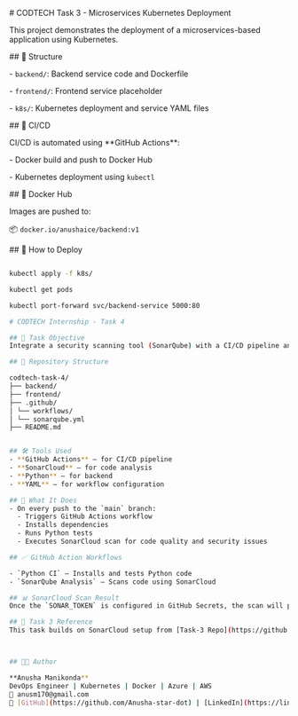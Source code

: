 \# CODTECH Task 3 - Microservices Kubernetes Deployment



This project demonstrates the deployment of a microservices-based application using Kubernetes.



\## 🔧 Structure



\- `backend/`: Backend service code and Dockerfile

\- `frontend/`: Frontend service placeholder

\- `k8s/`: Kubernetes deployment and service YAML files



\## 🚀 CI/CD



CI/CD is automated using \*\*GitHub Actions\*\*:

\- Docker build and push to Docker Hub

\- Kubernetes deployment using `kubectl`



\## 🐳 Docker Hub



Images are pushed to:  

📦 `docker.io/anushaice/backend:v1`



\## 🧪 How to Deploy



```bash

kubectl apply -f k8s/

kubectl get pods

kubectl port-forward svc/backend-service 5000:80

# CODTECH Internship - Task 4

## 🔐 Task Objective
Integrate a security scanning tool (SonarQube) with a CI/CD pipeline and generate a report for identified vulnerabilities.

## 📂 Repository Structure

codtech-task-4/
├── backend/
├── frontend/
├── .github/
│ └── workflows/
│ └── sonarqube.yml
├── README.md


## 🛠 Tools Used
- **GitHub Actions** – for CI/CD pipeline
- **SonarCloud** – for code analysis
- **Python** – for backend
- **YAML** – for workflow configuration

## 🚀 What It Does
- On every push to the `main` branch:
  - Triggers GitHub Actions workflow
  - Installs dependencies
  - Runs Python tests
  - Executes SonarCloud scan for code quality and security issues

## ✅ GitHub Action Workflows

- `Python CI` – Installs and tests Python code
- `SonarQube Analysis` – Scans code using SonarCloud

## 📊 SonarCloud Scan Result
Once the `SONAR_TOKEN` is configured in GitHub Secrets, the scan will produce a detailed report accessible on your SonarCloud dashboard.

## 🔗 Task 3 Reference
This task builds on SonarCloud setup from [Task-3 Repo](https://github.com/Anusha-star-dot/codtech-task-3)



## 👩‍💻 Author

**Anusha Manikonda**  
DevOps Engineer | Kubernetes | Docker | Azure | AWS  
📧 anusm170@gmail.com  
🔗 [GitHub](https://github.com/Anusha-star-dot) | [LinkedIn](https://linkedin.com/in/anusha-manikonda-33331993)



